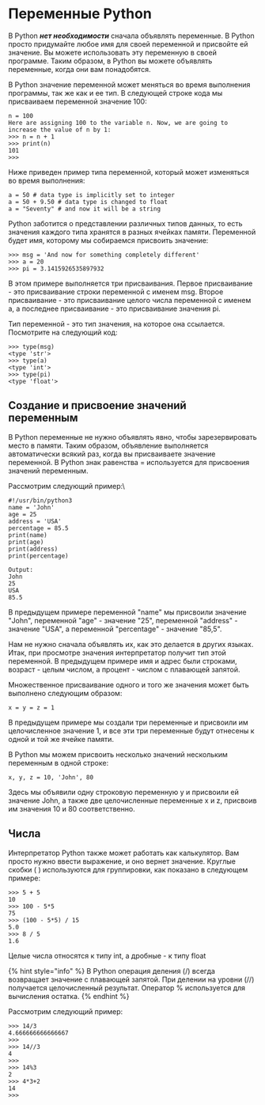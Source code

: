 # Переменные Python

В Python _**нет необходимости**_ сначала объявлять переменные. В Python просто придумайте любое имя для своей переменной и присвойте ей значение. Вы можете использовать эту переменную в своей программе. Таким образом, в Python вы можете объявлять переменные, когда они вам понадобятся.

В Python значение переменной может меняться во время выполнения программы, так же как и ее тип. В следующей строке кода мы присваиваем переменной значение 100:

```
n = 100
Here are assigning 100 to the variable n. Now, we are going to increase the value of n by 1:
>>> n = n + 1
>>> print(n)
101
>>>
```

Ниже приведен пример типа переменной, который может изменяться во время выполнения:

```
a = 50 # data type is implicitly set to integer
a = 50 + 9.50 # data type is changed to float
a = "Seventy" # and now it will be a string
```

Python заботится о представлении различных типов данных, то есть значения каждого типа хранятся в разных ячейках памяти. Переменной будет имя, которому мы собираемся присвоить значение:

```
>>> msg = 'And now for something completely different'
>>> a = 20
>>> pi = 3.1415926535897932
```

В этом примере выполняется три присваивания. Первое присваивание - это присваивание строки переменной с именем msg. Второе присваивание - это присваивание целого числа переменной с именем a, а последнее присваивание - это присваивание значения pi.

Тип переменной - это тип значения, на которое она ссылается. Посмотрите на следующий код:

```
>>> type(msg)
<type 'str'>
>>> type(a)
<type 'int'>
>>> type(pi)
<type 'float'>
```

## &#x20;Создание и присвоение значений переменным

В Python переменные не нужно объявлять явно, чтобы зарезервировать место в памяти. Таким образом, объявление выполняется автоматически всякий раз, когда вы присваиваете значение переменной. В Python знак равенства = используется для присвоения значений переменным.

Рассмотрим следующий пример:\


```
#!/usr/bin/python3
name = 'John'
age = 25
address = 'USA'
percentage = 85.5
print(name)
print(age)
print(address)
print(percentage)

Output:
John
25
USA
85.5
```

В предыдущем примере переменной "name" мы присвоили значение "John", переменной "age" - значение "25", переменной "address" - значение "USA", а переменной "percentage" - значение "85,5".

Нам не нужно сначала объявлять их, как это делается в других языках. Итак, при просмотре значения интерпретатор получит тип этой переменной. В предыдущем примере имя и адрес были строками, возраст - целым числом, а процент - числом с плавающей запятой.

Множественное присваивание одного и того же значения может быть выполнено следующим образом:

```
x = y = z = 1
```

В предыдущем примере мы создали три переменные и присвоили им целочисленное значение 1, и все эти три переменные будут отнесены к одной и той же ячейке памяти.

В Python мы можем присвоить несколько значений нескольким переменным в одной строке:

```
x, y, z = 10, 'John', 80
```

Здесь мы объявили одну строковую переменную y и присвоили ей значение John, а также две целочисленные переменные x и z, присвоив им значения 10 и 80 соответственно.\
&#x20;

## &#x20;Числа

Интерпретатор Python также может работать как калькулятор. Вам просто нужно ввести выражение, и оно вернет значение. Круглые скобки ( ) используются для группировки, как показано в следующем примере:

```
>>> 5 + 5
10
>>> 100 - 5*5
75
>>> (100 - 5*5) / 15
5.0
>>> 8 / 5
1.6
```

Целые числа относятся к типу int, а дробные - к типу float

{% hint style="info" %}
В Python операция деления (/) всегда возвращает значение с плавающей запятой. При делении на уровни (//) получается целочисленный результат. Оператор % используется для вычисления остатка.&#x20;
{% endhint %}

Рассмотрим следующий пример:

```
>>> 14/3
4.666666666666667
>>>
>>> 14//3
4
>>>
>>> 14%3
2
>>> 4*3+2
14
>>>
```

